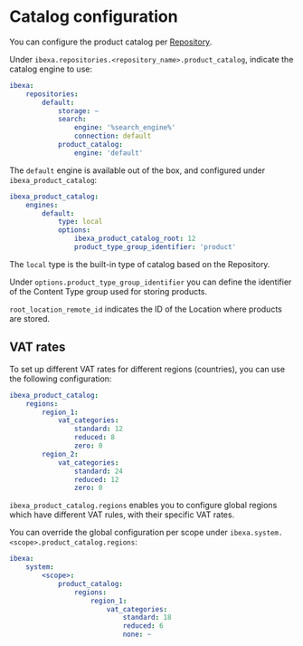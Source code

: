# Catalog configuration

You can configure the product catalog per [Repository](../config_repository.md).

Under `ibexa.repositories.<repository_name>.product_catalog`, indicate the catalog engine to use:

``` yaml
ibexa:
    repositories:
        default:
            storage: ~
            search:
                engine: '%search_engine%'
                connection: default
            product_catalog:
                engine: 'default'
```

The `default` engine is available out of the box, and configured under `ibexa_product_catalog`:

``` yaml
ibexa_product_catalog:
    engines:
        default:
            type: local
            options:
                ibexa_product_catalog_root: 12
                product_type_group_identifier: 'product'
```

The `local` type is the built-in type of catalog based on the Repository.

Under `options.product_type_group_identifier` you can define the identifier of the Content Type group used for storing products.

`root_location_remote_id` indicates the ID of the Location where products are stored.

## VAT rates

To set up different VAT rates for different regions (countries), you can use the following configuration:

``` yaml
ibexa_product_catalog:
    regions:
        region_1:
            vat_categories:
                standard: 12
                reduced: 8
                zero: 0
        region_2:
            vat_categories:
                standard: 24
                reduced: 12
                zero: 0
```

`ibexa_product_catalog.regions` enables you to configure global regions which have different VAT rules,
with their specific VAT rates.

You can override the global configuration per scope under `ibexa.system.<scope>.product_catalog.regions`:

``` yaml
ibexa:
    system:
        <scope>:
            product_catalog:
                regions:
                    region_1:
                        vat_categories:
                            standard: 18
                            reduced: 6
                            none: ~
```
